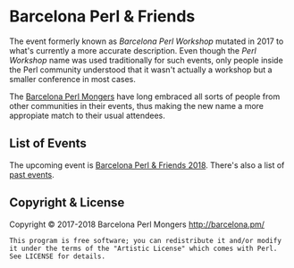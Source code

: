 Barcelona Perl & Friends
========================

The event formerly known as _Barcelona Perl Workshop_ mutated in
2017 to what's currently a more accurate description. Even though
the _Perl Workshop_ name was used traditionally for such events,
only people inside the Perl community understood that it wasn't
actually a workshop but a smaller conference in most cases.

The [Barcelona Perl Mongers](http://barcelona.pm) have long
embraced all sorts of people from other communities in their
events, thus making the new name a more appropiate match to
their usual attendees.

List of Events
--------------

The upcoming event is
[Barcelona Perl & Friends 2018](http://friends.barcelona.pm/2018).
There's also a list of [past events](http://barcelona.pm/#events).

Copyright & License
-------------------

Copyright © 2017-2018 Barcelona Perl Mongers http://barcelona.pm/

```
This program is free software; you can redistribute it and/or modify
it under the terms of the "Artistic License" which comes with Perl.
See LICENSE for details.
```
